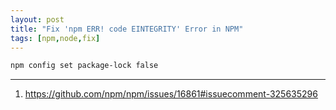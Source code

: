 ```yaml
---
layout: post
title: "Fix 'npm ERR! code EINTEGRITY' Error in NPM"
tags: [npm,node,fix]
---
```


```bash
npm config set package-lock false
```

---
1. <https://github.com/npm/npm/issues/16861#issuecomment-325635296>
